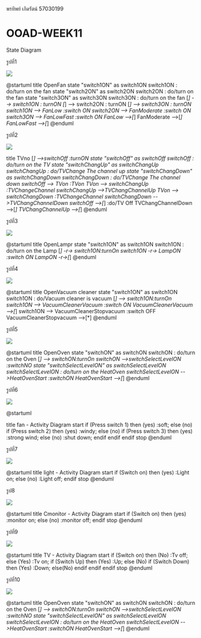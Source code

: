 

พรทิพย์  เกิดรัตน์  57030199

# OOAD-WEEK11
State Diagram



รูปที่1

![](http://www.plantuml.com/plantuml/img/ZP6n2i8m68JtFCNHKIXYidMGJfsqVG1n23RIGasa-KjVtmHhcYW5j-JklkF_azAI76bw38nw6XIQfzALrCp9f93PkQTRTsZg3D8Yt5WueG1QiwTfr30Qr2dSlt6Uu3pW_3zS9BW8kDZ4Bxihylo8U4gVSMXgyMrBnDPQv0FkVKvcHl5MaUop-6VJgj7ly1CIIKabBSMPfTe5t3GiBbgb3xOefTAj_xyN)

@startuml
title OpenFan
state "switch1ON" as switch1ON
switch1ON :  do/turn on the fan
state "switch2ON" as switch2ON
switch2ON :  do/turn on the fan
state "switch3ON" as switch3ON
switch3ON :  do/turn on the fan
[*] --> switch1ON : turnON
[*] --> switch2ON : turnON
[*] --> switch3ON : turnON
switch1ON --> FanLow :switch ON
switch2ON --> FanModerate :switch ON
switch3ON --> FanLowFast :switch ON
FanLow -->[*]
FanModerate -->[*]
FanLowFast -->[*]
@enduml


รูปที่2

![](http://www.plantuml.com/plantuml/img/VP4n2uCm48Nt-nM7Oq6wEvI2pdMnBgM3QAo2JKGZ_ltUnMWrYal8tRtxU2_HjMu49gbKyBgyqVTl_LZhl8hB4WCzT39-GAypBT1R1XvcFIuLh1OG2tNbBLGITSNWxNPOPVBpR5S4su5DPKb9Qch242gdgnGD3kq1CbAZTA7S0wS-0nT_FOUXfo3xb2FW4yoLUuxH6HLE52S7BLY1dLFI8zBaxOHb13jQjBFCdnYOXCX_ivTR4RYsvlvTo6BuDW0_)

title TVno
[*] -->switchOff :turnON
state "switchOff" as switchOff
switchOff :  do/turn on the TV
state "switchChangUp" as switchChangUp
switchChangUp :  do/TVChange The channel up
state "switchChangDown" as switchChangDown
switchChangDown :  do/TVChange The channel down
switchOff --> TVon :TVon
TVon --> switchChangUp :TVChangeChannel
switchChangUp -->TVChangChannelUp
TVon --> switchChangDown :TVChangeChannel
switchChangDown -->TVChangChannelDown
switchOff -->[*] :do/TV Off
TVChangChannelDown -->[*]
TVChangChannelUp -->[*]
@enduml


รูปที่3

![](http://www.plantuml.com/plantuml/img/SoWkIImgAStDuIh9BCb9LV0lICtpISmjAE82IfIaAYWLbsUM96SO-lifAIGMAy1vN72MWfM2Gag-VabfKPv2Vfv2IKQg0iW0hcYjM0NT8bqxX1uha1h_F2IjO7cGQf0n4645eDbG4P0iq1GkXzIy590BkRW0)

@startuml
title OpenLampr
state "switch1ON" as switch1ON
switch1ON :  do/turn on the Lamp
[*] -r-> switch1ON:turnOn
switch1ON -r-> LampON :switch ON
LampON -r->[*]
@enduml

รูปที่4

![](http://www.plantuml.com/plantuml/img/SoWkIImgAStDuIh9BCb9LV0lICqBIqmkBSrLICv9JSnBBU82gYX9LL0gBiyiISumzFTJKaWiLe3pkE0i1Ik5b7nzLCqAcSKAPH0HhcYjM0LTNJk4LgkIqg8y_pma4q3I40ES8VgXfbb1b2W0hSCc3TG6D1oVES4b-GLbQ6QvkN7XKWCrq24rBmKKD5nS0000)

@startuml
title OpenVacuum cleaner
state "switch1ON" as switch1ON
switch1ON : do/Vacuum cleaner is vacuum 
[*] --> switch1ON:turnOn
switch1ON --> VacuumCleanerVacuum :switch ON
VacuumCleanerVacuum -->[*]
switch1ON --> VacuumCleanerStopvacuum :switch OFF
VacuumCleanerStopvacuum -->[*]
@enduml


รูปที่5

![](http://www.plantuml.com/plantuml/img/RL2n2eD03Dtp5S6n8DqTnB53yGR7qk7GWC8r5Y_gxpV7SRPNt9ANzrvUqdYnYwml1pA98pHlOhCHW-92MFXzaduqRO7MOseW5LZXC5zbNHXdHXbL7xIFonFBiZxuLM0O_ifq6EkE7FLofurSS8jWQ_Bj6UadI8R3gU5_l1jPYUUTi3LLcdVXAocFckUu4lL4Q8W7_Hm2m0S0)

@startuml
title OpenOven
state "switchON" as switchON
switchON : do/turn on the Oven
[*] --> switchON:turnOn
switchON -->switchSelectLevelON :switchNO
state "switchSelectLevelON" as switchSelectLevelON
switchSelectLevelON : do/turn on the HeatOven
switchSelectLevelON -->HeatOvenStart :switchON
HeatOvenStart -->[*]
@enduml 


รูปที่6

![](http://www.plantuml.com/plantuml/img/RP0n3i8m34Ltd-AFxS00R7Gf4WVW2b6Rj9RQ1CKkLMvFKq22mc9Rt_zzIwv5JTHf78YKTR1mncE7SwDyPqsuiEcY6K6hZzYXk4Oh0fbPcnxx4jfRZo9PAGauIN1QaHt4el0XIp_COSlCxDjKBTCdzWSyRi1yJcFm7N92jIhV4TdHJuespFwrzoqxUlTd5GqtgfSv_-41)

@startuml

title fan - Activity Diagram 
start
if (Press switch 1) then (yes)
  :soft;
else (no)
  if (Press switch 2) then (yes)
  :windy;
  else (no)
    if (Press switch 3) then (yes)
    :strong wind;
    else (no)
      :shut down;
    endif
  endif
endif
stop
@enduml


รูปที่7

![](http://www.plantuml.com/plantuml/img/JOqn3i8m40JxUyMMJi47e0aI9HqliC8vFiavetW1vVSngUXMevtTiJ6kV2z5Q2oAOdCcJhXEj8znmytYlCO5SXJ54iBZQvmogWzWLaVOj0q2dE-7NFqYMfeYUFt7ANNkJqjzghvaxFdtkmC0)

@startuml
title light - Activity Diagram 
start
if (Switch on) then (yes)
  :Light on;
else (no)
  :Light off;
endif
stop
@enduml


รูป8

![](http://www.plantuml.com/plantuml/img/LOun3i8m40JxVSMMJi47e0c27_02AzZa9FiEsGSelq-8H46vcjLenkwn-QiMmCLBugMQYblZWUV9vIs-y2hnqM8bWFqEI6QuVSIdcQO3VKxAiAG-W3p-3AOdfD8JWze_o7aZUfVy5TeJ6BUrHwm0
)

@startuml
title Cmonitor - Activity Diagram 
start
if (Switch on) then (yes)
  :monitor on;
else (no)
  :monitor off;
endif
stop
@enduml


รูปที่9

![](http://www.plantuml.com/plantuml/img/NOyn3eCm34Ltdy8Z3Bq0MQZ4tALGgMD4as8f915nGRrz4sYgg1xixw__BBaDB1T-pGQ0YOt2_eOdF8zCA_4REvBFHSu807iGW3HMrurudD3P6dbI5gkBgm5ZDVsAJci1oWI5rLs5mhSYwW8VVCQ_kMRmANAm-MG1T6wpVqY4aYjscS0Vf-o3DEHvzFY3ym1jtDB77m00
)

@startuml
title TV - Activity Diagram 
start
if (Switch on) then (No)
    :Tv off;
else (Yes)
    :Tv on;
  if (Switch Up) then (Yes)
  :Up;
  else (No)
    if (Switch Down) then (Yes)
    :Down;
    else(No)
    endif
  endif
endif
stop
@enduml


รูปที่10

![](http://www.plantuml.com/plantuml/img/RL2n2eD03Dtp5S6n8DqTnB53yGR7qk7GWC8r5Y_gxpV7SRPNt9ANzrvUqdYnYwml1pA98pHlOhCHW-92MFXzaduqRO7MOseW5LZXC5zbNHXdHXbL7xIFonFBiZxuLM0O_ifq6EkE7FLofurSS8jWQ_Bj6UadI8R3gU5_l1jPYUUTi3LLcdVXAocFckUu4lL4Q8W7_Hm2m0S0)

@startuml
title OpenOven
state "switchON" as switchON
switchON : do/turn on the Oven
[*] --> switchON:turnOn
switchON -->switchSelectLevelON :switchNO
state "switchSelectLevelON" as switchSelectLevelON
switchSelectLevelON : do/turn on the HeatOven
switchSelectLevelON -->HeatOvenStart :switchON
HeatOvenStart -->[*]
@enduml 
